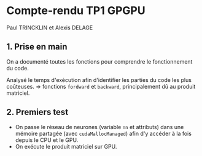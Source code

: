# Compte-rendu TP1 GPGPU

Paul TRINCKLIN et Alexis DELAGE

## 1. Prise en main

On a documenté toutes les fonctions pour comprendre le fonctionnement du code.

Analysé le temps d'exécution afin d'identifier les parties du code les plus coûteuses. => fonctions `fordward` et `backward`, principalement dû au produit matriciel.

## 2. Premiers test

* On passe le réseau de neurones (variable `nn` et attributs) dans une mémoire partagée (avec `cudaMallocManaged`) afin d'y accéder à la fois depuis le CPU et le GPU.
* On exécute le produit matriciel sur GPU.
